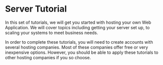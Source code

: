 # Server Tutorial

In this set of tutorials, we will get you started with hosting your own Web Application.  We will cover topics including getting your server set up, to scaling your systems to meet business needs.

In order to complete these tutorials, you will need to create accounts with several hosting companies.  Most of these companies offer free or very inexpensive options.  However, you should be able to apply these tutorials to other hosting companies if you so choose.
